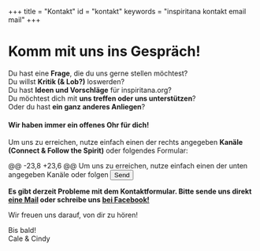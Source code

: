 +++
title = "Kontakt"
id = "kontakt"
keywords = "inspiritana kontakt email mail"
+++

# Komm mit uns ins Gespräch!

Du hast eine **Frage**, die du uns gerne stellen möchtest?    
Du willst **Kritik (& Lob?)** loswerden?    
Du hast **Ideen und Vorschläge** für inspiritana.org?    
Du möchtest dich mit **uns treffen oder uns unterstützen**?    
Oder du hast **ein ganz anderes Anliegen**?    

#### Wir haben immer ein offenes Ohr für dich!    

Um uns zu erreichen, nutze einfach einen der rechts angegeben **Kanäle (Connect & Follow the Spirit)** oder folgendes Formular:

<form action="https://formspree.io/kontakt@inspiritana.org" method="POST" class="navbar-form" role="search">
                     <div class="input-group">
 @@ -23,8 +23,6 @@ Um uns zu erreichen, nutze einfach einen der unten angegeben Kanäle oder folgen
   <button type="Senden"class="btn btn-template-main senden-button">Send <i class="fa fa-send"></i></button>
   </div>
 </form>

**Es gibt derzeit Probleme mit dem Kontaktformular. Bitte sende uns direkt <a href="mailto:kzontzzakt@inszpiritzana.org" onmouseover="this.href=this.href.replace(/z/g,'');">eine Mail</a> oder schreibe uns <a href="https://facebook.com/inspiritana.org">bei Facebook!</a>**

Wir freuen uns darauf, von dir zu hören!     

Bis bald!     
Cale & Cindy